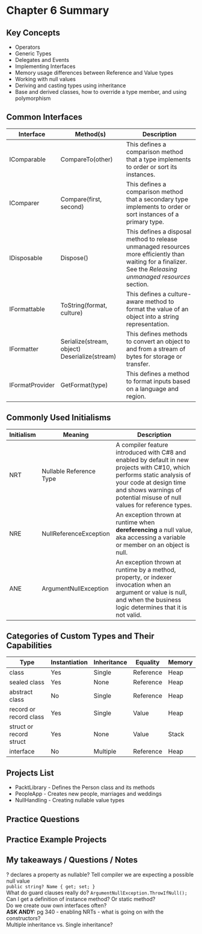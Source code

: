 # Chapter 6 Summary

## Key Concepts
* Operators
* Generic Types
* Delegates and Events
* Implementing Interfaces
* Memory usage differences between Reference and Value types
* Working with null values
* Deriving and casting types using inheritance
* Base and derived classes, how to override a type member, and using polymorphism

## Common Interfaces
| Interface | Method(s) | Description |
| --------- | ----------|-------------|
| IComparable | CompareTo(other) | This defines a comparison method that a type implements to order or sort its instances. |
| IComparer | Compare(first, second) | This defines a comparison method that a secondary type implements to order or sort instances of a primary type. |
| IDisposable | Dispose() | This defines a disposal method to release unmanaged resources more efficiently than waiting for a finalizer. See the *Releasing unmanaged resources* section. |
| IFormattable | ToString(format, culture) | This defines a culture-aware method to format the value of an object into a string representation. |
| IFormatter | Serialize(stream, object) Deserialize(stream) | This defines methods to convert an object to and from a stream of bytes for storage or transfer. |
| IFormatProvider | GetFormat(type) | This defines a method to format inputs based on a language and region. |


## Commonly Used Initialisms
| Initialism | Meaning | Description |
| --------- | ----------|-------------|
| NRT | Nullable Reference Type | A compiler feature introduced with C#8 and enabled by default in new projects with C#10, which performs static analysis of your code at design time and shows warnings of potential misuse of null values for reference types. |
| NRE | NullReferenceException | An exception thrown at runtime when **dereferencing** a null value, aka accessing a variable or member on an object is null. |
| ANE | ArgumentNullException | An exception thrown at runtime by a method, property, or indexer invocation when an argument or value is null, and when the business logic determines that it is not valid. |


## Categories of Custom Types and Their Capabilities
| Type | Instantiation | Inheritance | Equality | Memory |
| ---- | --------------|-------------|----------|--------|
| class | Yes | Single | Reference | Heap | 
| sealed class | Yes | None | Reference | Heap |
|abstract class | No | Single | Reference | Heap |
| record or record class | Yes | Single | Value | Heap |
| struct or record struct | Yes | None | Value | Stack |
| interface | No | Multiple | Reference | Heap |

## Projects List
* PacktLibrary - Defines the Person class and its methods
* PeopleApp - Creates new people, marriages and weddings
* NullHandling - Creating nullable value types

## Practice Questions

## Practice Example Projects

## My takeaways / Questions / Notes
? declares a property as nullable? Tell compiler we are expecting a possible null value  
```public string? Name { get; set; }```  
What do guard clauses really do? ```ArgumentNullException.ThrowIfNull();```  
Can I get a definition of instance method? Or static method?  
Do we create ouw own interfaces often?  
**ASK ANDY:** pg 340 - enabling NRTs - what is going on with the constructors?   
Multiple inheritance vs. Single inheritance?  





